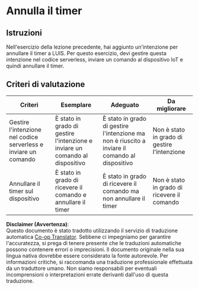 <!--
CO_OP_TRANSLATOR_METADATA:
{
  "original_hash": "da5d9360fe02fdcc1e91a725016c846d",
  "translation_date": "2025-08-25T17:46:20+00:00",
  "source_file": "6-consumer/lessons/3-spoken-feedback/assignment.md",
  "language_code": "it"
}
-->
# Annulla il timer

## Istruzioni

Nell'esercizio della lezione precedente, hai aggiunto un'intenzione per annullare il timer a LUIS. Per questo esercizio, devi gestire questa intenzione nel codice serverless, inviare un comando al dispositivo IoT e quindi annullare il timer.

## Criteri di valutazione

| Criteri | Esemplare | Adeguato | Da migliorare |
| -------- | --------- | -------- | ------------- |
| Gestire l'intenzione nel codice serverless e inviare un comando | È stato in grado di gestire l'intenzione e inviare un comando al dispositivo | È stato in grado di gestire l'intenzione ma non è riuscito a inviare il comando al dispositivo | Non è stato in grado di gestire l'intenzione |
| Annullare il timer sul dispositivo | È stato in grado di ricevere il comando e annullare il timer | È stato in grado di ricevere il comando ma non annullare il timer | Non è stato in grado di ricevere il comando |

**Disclaimer (Avvertenza)**:  
Questo documento è stato tradotto utilizzando il servizio di traduzione automatica [Co-op Translator](https://github.com/Azure/co-op-translator). Sebbene ci impegniamo per garantire l'accuratezza, si prega di tenere presente che le traduzioni automatiche possono contenere errori o imprecisioni. Il documento originale nella sua lingua nativa dovrebbe essere considerato la fonte autorevole. Per informazioni critiche, si raccomanda una traduzione professionale effettuata da un traduttore umano. Non siamo responsabili per eventuali incomprensioni o interpretazioni errate derivanti dall'uso di questa traduzione.
